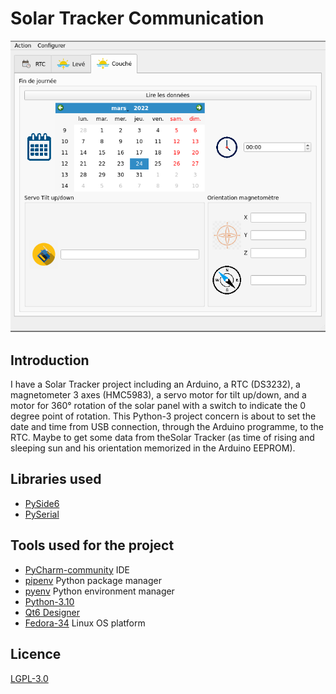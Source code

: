 # Solar Tracker Communication
![application view](images/app-view.png)
## Introduction
I have a Solar Tracker project including an Arduino, a RTC (DS3232), a magnetometer 3 axes (HMC5983), a servo motor for tilt up/down, and a motor for 360° rotation of the solar panel with a switch to indicate the 0 degree point of rotation.
This Python-3 project concern is about to set the date and time from USB connection, through the Arduino programme, to the RTC.
Maybe to get some data from theSolar Tracker (as time of rising and sleeping sun and his orientation memorized in the Arduino EEPROM).

## Libraries used
- [PySide6](https://pypi.org/project/PySide6/)
- [PySerial](https://pyserial.readthedocs.io/en/latest/pyserial_api.html)

## Tools used for the project
- [PyCharm-community](https://www.jetbrains.com/pycharm/download/#section=linux) IDE
- [pipenv](https://pipenv.pypa.io/en/latest/) Python package manager
- [pyenv](https://github.com/pyenv/pyenv) Python environment manager
- [Python-3.10](https://www.python.org/doc/)
- [Qt6 Designer](https://www.qt.io/product/ui-design-tools)
- [Fedora-34](https://getfedora.org/fr/) Linux OS platform

## Licence
[LGPL-3.0](https://www.gnu.org/licenses/lgpl-3.0.en.html)
